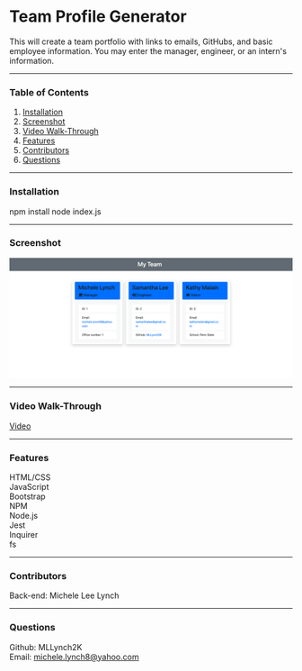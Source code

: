 # Team Profile Generator
This will create a team portfolio with links to emails, GitHubs, and basic employee information. You may enter the manager, engineer, or an intern's information.

***
### Table of Contents  
1. [Installation]()
2. [Screenshot]()
3. [Video Walk-Through]()
4. [Features]()
5. [Contributors]()
6. [Questions]()  

***
### Installation    
npm install
node index.js

***
### Screenshot  
![Sample Team Profile HTML](images/samplehtml.png)

***
### Video Walk-Through   
[Video](https://drive.google.com/file/d/1oVVFSbOe3KkbexyI07H8stAT3A-qwXTx/view?usp=sharing)

***
### Features  
HTML/CSS  
JavaScript  
Bootstrap     
NPM    
Node.js   
Jest   
Inquirer  
fs  

***
### Contributors  
Back-end: Michele Lee Lynch

***
### Questions  
Github: MLLynch2K  
Email: michele.lynch8@yahoo.com
